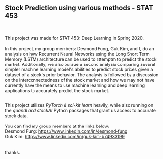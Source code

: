 ## Stock Prediction using various methods - STAT 453
<br>
<br>
This project was made for 
STAT 453: Deep Learning in Spring 2020. <br>
<br>
In this project, my group members: Desmond Fung,
Guk Kim,
and I, do an analysis on how Recurrent Neural Networks using the Long Short Term Memory (LSTM) architecture can be used to attemptm to predict the stock market.
Additionally, we also pursue a second analysis comparing several simpler machine learning model's abilities to predict stock prices given a dataset
of a stock's prior behavior. The analysis is followed by a discussion on the interconnectedness of the stock market and how we may not have currently have the means to use machine learning and deep learning applications to accurately predict the stock market. 
<br>
<br>

This project utilizes *PyTorch & sci-kit learn* heavily, while also running on the *quandl and stockAI* Python packages that grant us access to accurate stock data.
<br>
<br>
You can find my group members at the links below: <br>
Desmond Fung: https://www.linkedin.com/in/desmond-fung <br>
Guk Kim: https://www.linkedin.com/in/guk-kim-b74933199 <br>
<br>
<br>
thanks.
